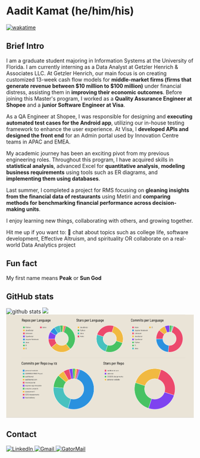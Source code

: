 # Aadit Kamat (he/him/his)

[![wakatime](https://wakatime.com/badge/user/e53f9d16-54c4-4175-b42d-22cc79a5ec8a.svg)](https://wakatime.com/@e53f9d16-54c4-4175-b42d-22cc79a5ec8a)

## Brief Intro
I am a graduate student majoring in Information Systems at the University of Florida. I am currently interning as a Data Analyst at Getzler Henrich & Associates LLC. At Getzler Henrich, our main focus is on creating customized 13-week cash flow models for **middle-market firms (firms that generate revenue between $10 million to $100 million)** under financial distress, assisting them in **improving their economic outcomes**. Before joining this Master's program, I worked as a **Quality Assurance Engineer at Shopee** and a **junior Software Engineer at Visa**. 

As a QA Engineer at Shopee, I was responsible for designing and **executing automated test cases for the Android app**, utilizing our in-house testing framework to enhance the user experience. At Visa, I **developed APIs and designed the front end** for an Admin portal used by Innovation Centre teams in APAC and EMEA.

My academic journey has been an exciting pivot from my previous engineering roles. Throughout this program, I have acquired skills in **statistical analysis**, advanced Excel for **quantitative analysis**, **modeling business requirements** using tools such as ER diagrams, and **implementing them using databases**.

Last summer, I completed a project for RMS focusing on **gleaning insights from the financial data of restaurants** using Metiri and **comparing methods for benchmarking financial performance across decision-making units**. 

I enjoy learning new things, collaborating with others, and growing together.

Hit me up if you want to:
💬 chat about topics such as college life, software development, Effective Altruism, and spirituality OR collaborate on a real-world Data Analytics project

## Fun fact
My first name means **Peak** or **Sun God**

## GitHub stats
<div>
<img src="https://github-profile-trophy.vercel.app/?username=aaditkamat&theme=onedark" alt="github stats" > 
<img src="https://github-readme-streak-stats.herokuapp.com/?user=aaditkamat&theme=react" >
<br>
<a href="https://profile-summary-for-github.com/user/aaditkamat"><img src="./GitHub Profile Summary.png"></a>
</div>

<!--END_SECTION:waka-->
## Contact
<p>
<a href="https://www.linkedin.com/in/aaditkamat">
   <img alt="LinkedIn" src="https://img.shields.io/badge/LinkedIn-0077B5?style=for-the-badge&logo=linkedin&logoColor=white" >
</a>
<a href="mailto:playful_gambit0f@icloud.com">
   <img alt="Gmail" src="https://img.shields.io/badge/Gmail-D14836?style=for-the-badge&logo=gmail&logoColor=white">
</a>
<a href="mailto:aadit.kamat@ufl.edu">
   <img alt="GatorMail" src="https://img.shields.io/badge/Microsoft_Outlook-0078D4?style=for-the-badge&logo=microsoft-outlook&logoColor=white">
</a>
</p>


